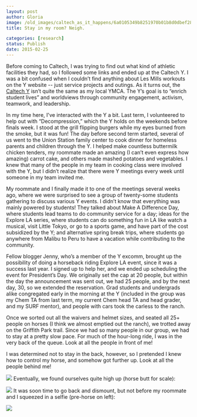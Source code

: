 ```yaml
---
layout: post
author: Gloria
image: /old_images/caltech_as_it_happens/6a0105349b8251970b01b8d0dbef28970c.jpg
title: Stay in my room? Neigh.

categories: [research]
status: Publish
date: 2015-02-25
---
```



Before coming to Caltech, I was trying to find out what kind of athletic facilities they had, so I followed some links and ended up at the Caltech Y. I was a bit confused when I couldn’t find anything about Les Mills workouts on the Y website -- just service projects and outings. As it turns out, the [Caltech Y](https://caltechy.org/) isn’t quite the same as my local YMCA. The Y’s goal is to “enrich student lives” and worldviews through community engagement, activism, teamwork, and leadership. 

In my time here, I've interacted with the Y a bit. Last term, I volunteered to help out with “Decompression,” which the Y holds on the weekends before finals week. I stood at the grill flipping burgers while my eyes burned from the smoke, but it was fun! The day before second term started, several of us went to the Union Station family center to cook dinner for homeless parents and children through the Y. I helped make countless buttermilk chicken tenders, my roommate made an amazing (I can’t even express how amazing) carrot cake, and others made mashed potatoes and vegetables. I knew that many of the people in my team in cooking class were involved with the Y, but I didn’t realize that there were Y meetings every week until someone in my team invited me.

My roommate and I finally made it to one of the meetings several weeks ago, where we were surprised to see a group of twenty-some students gathering to discuss various Y events. I didn’t know that everything was mainly powered by students! They talked about Make A Difference Day, where students lead teams to do community service for a day; ideas for the Explore LA series, where students can do something fun in LA like watch a musical, visit Little Tokyo, or go to a sports game, and have part of the cost subsidized by the Y; and alternative spring break trips, where students go anywhere from Malibu to Peru to have a vacation while contributing to the community.

Fellow blogger Jenny, who’s a member of the Y excomm, brought up the possibility of doing a horseback riding Explore LA event, since it was a success last year. I signed up to help her, and we ended up scheduling the event for President’s Day. We originally set the cap at 20 people, but within the day the announcement was sent out, we had 25 people, and by the next day, 30, so we extended the reservation. Grad students and undergrads alike congregated early in the morning at the Y (included in the group was my Chem TA from last term, my current Chem head TA and head grader, and my SURF mentor), and people with cars took the carless to the ranch.

Once we sorted out all the waivers and helmet sizes, and seated all 25+ people on horses (I think we almost emptied out the ranch), we trotted away on the Griffith Park trail. Since we had so many people in our group, we had to stay at a pretty slow pace. For much of the hour-long ride, I was in the very back of the queue. Look at all the people in front of me!

I was determined not to stay in the back, however, so I pretended I knew how to control my horse, and somehow got further up. Look at all the people behind me!

![](/old_images/caltech_as_it_happens/6a0105349b8251970b01b8d0dbef1f970c.jpg)
Eventually, we found ourselves quite high up (horse butt for scale):

![](/old_images/caltech_as_it_happens/6a0105349b8251970b01b8d0dbef04970c.jpg)
It was soon time to go back and dismount, but not before my roommate and I squeezed in a selfie (pre-horse on left):

![](/old_images/caltech_as_it_happens/6a0105349b8251970b01b8d0dbeefa970c.png)
